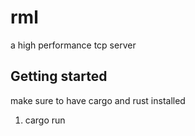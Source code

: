# rml

a high performance tcp server

## Getting started

make sure to have cargo and rust installed

1. cargo run

